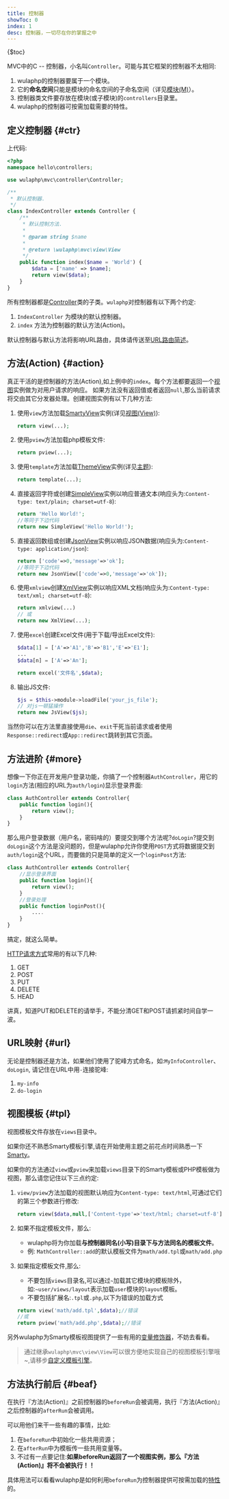 ```yaml
---
title: 控制器
showToc: 0
index: 1
desc: 控制器，一切尽在你的掌握之中
---
```


{$toc}

MVC中的C -- 控制器，小名叫`Controller`。可能与其它框架的控制器不太相同:

1. wulaphp的控制器要属于一个模块。
2. 它的**命名空间**只能是模块的命名空间的子命名空间（详见[模块(M)](../module/index.md#ns)）。
3. 控制器类文件要存放在模块(或子模块)的`controllers`目录里。
4. wulaphp的控制器可按需加载需要的特性。

## 定义控制器 {#ctr}

上代码:

```php
<?php
namespace hello\controllers;

use wulaphp\mvc\controller\Controller;

/**
 * 默认控制器.
 */
class IndexController extends Controller {
    /**
     * 默认控制方法.
     *
     * @param string $name
     *
     * @return \wulaphp\mvc\view\View
     */
    public function index($name = 'World') {
        $data = ['name' => $name];
        return view($data);
    }
}
```

所有控制器都是[Controller](https://github.com/ninggf/wulaphp/blob/master/wulaphp/mvc/controller/Controller.php)类的子类。`wulaphp`对控制器有以下两个约定:

1. `IndexController` 为模块的默认控制器。
2. `index` 方法为控制器的默认方法(Action)。

默认控制器与默认方法将影响URL路由，具体请传送至[URL路由简述](../start.md#url)。

## 方法(Action) {#action}

真正干活的是控制器的方法(Action),如上例中的`index`。每个方法都要返回一个[视图](view.md)实例做为对用户请求的响应。
如果方法没有返回值或者返回`null`,那么当前请求将交由其它分发器处理。创建视图实例有以下几种方法:

1. 使用`view`方法加载[SmartyView](https://github.com/ninggf/wulaphp/blob/master/wulaphp/mvc/view/SmartyView.php)实例(详见[视图(View)](#视图)):

    ```php
    return view(...);
    ```

2. 使用`pview`方法加载php模板文件:

    ```php
    return pview(...);
    ```

3. 使用`template`方法加载[ThemeView](https://github.com/ninggf/wulaphp/blob/master/wulaphp/mvc/view/ThemeView.php)实例(详见[主题](../theme.md)):

    ```php
    return template(...);
    ```

4. 直接返回字符或创建[SimpleView](https://github.com/ninggf/wulaphp/blob/master/wulaphp/mvc/view/SimpleView.php)实例以响应普通文本(响应头为:`Content-type: text/plain; charset=utf-8`):

    ```php
    return 'Hello World!';
    //等同于下边代码
    return new SimpleView('Hello World!');
    ```

5. 直接返回数组或创建[JsonView](https://github.com/ninggf/wulaphp/blob/master/wulaphp/mvc/view/JsonView.php)实例以响应JSON数据(响应头为:`Content-type: application/json`):

    ```php
    return ['code'=>0,'message'=>'ok'];
    //等同于下边代码
    return new JsonView(['code'=>0,'message'=>'ok']);
    ```

6. 使用`xmlview`创建[XmlView](https://github.com/ninggf/wulaphp/blob/master/wulaphp/mvc/view/XmlView.php)实例以响应XML文档(响应头为:`Content-type: text/xml; charset=utf-8`):

    ```php
    return xmlview(...)
    // 或
    return new XmlView(...);
    ```

7. 使用`excel`创建Excel文件(用于下载/导出Excel文件):

    ```php
    $data[1] = ['A'=>'A1','B'=>'B1','E'=>'E1'];
    ...
    $data[n] = ['A'=>'An'];

    return excel('文件名',$data);
    ```

8. 输出JS文件:

    ```php
    $js = $this->module->loadFile('your_js_file');
    // 对js一顿猛操作
    return new JsView($js);
    ```

当然你可以在方法里直接使用`die`、`exit`干死当前请求或者使用`Response::redirect`或`App::redirect`跳转到其它页面。

## 方法进阶 {#more}

想像一下你正在开发用户登录功能，你搞了一个控制器`AuthController`，用它的`login`方法(相应的URL为`auth/login`)显示登录界面:

```php
class AuthController extends Controller{
    public function login(){
        return view();
    }
}
```

那么用户登录数据（用户名，密码啥的）要提交到哪个方法呢?`doLogin`?提交到`doLogin`这个方法是没问题的，但是wulaphp允许你使用`POST`方式将数据提交到`auth/login`这个URL，而要做的只是简单的定义一个`loginPost`方法:

```php
class AuthController extends Controller{
    //显示登录界面
    public function login(){
        return view();
    }
    //登录处理
    public function loginPost(){
        ....
    }
}
```

搞定，就这么简单。

[HTTP请求方式](https://www.w3schools.com/tags/ref_httpmethods.asp)常用的有以下几种:

1. GET
2. POST
3. PUT
4. DELETE
5. HEAD

讲真，知道PUT和DELETE的请举手，不能分清GET和POST请抓紧时间自学一波。

## URL映射 {#url}

无论是控制器还是方法，如果他们使用了驼峰方式命名，如:`MyInfoController`、`doLogin`, 请记住在URL中用`-`连接驼峰:

1. `my-info`
2. `do-login`

## 视图模板 {#tpl}

视图模板文件存放在`views`目录中。

<p class="tip">
如果你还不熟悉Smarty模板引擎,请在开始使用主题之前花点时间熟悉一下<a href="https://www.smarty.net/docs/zh_CN/" target="_blank">Smarty</a>。
</p>

如果你的方法通过`view`或`pview`来加载`views`目录下的Smarty模板或PHP模板做为视图，那么请您记住以下三点约定:

1. `view/pview`方法加载的视图默认响应为`Content-type: text/html`,可通过它们的第三个参数进行修改:

    ```php
    return view($data,null,['Content-type'=>'text/html; charset=utf-8']);
    ```

2. 如果不指定模板文件，那么:
    * wulaphp将为你加载**与控制器同名(小写)目录下与方法同名的模板文件**。
    * 例: `MathController::add`的默认模板文件为`math/add.tpl`或`math/add.php`
3. 如果指定模板文件,那么:
    * 不要包括`views`目录名,可以通过`~`加载其它模块的模板除外，如:`~user/views/layout`表示加载`user`模块的`layout`模板。
    * 不要包括扩展名:`.tpl`或`.php`,以下为错误的加载方式
  
    ```php
    return view('math/add.tpl',$data);//错误
    //或
    return pview('math/add.php',$data);//错误
    ```

另外wulaphp为Smarty模板视图提供了一些有用的[变量修饰器](../theme.md#modifiers)，不妨去看看。

> 通过继承`wulaphp\mvc\view\View`可以很方便地实现自己的视图模板引擎哦~,请移步[自定义模板引擎](view.md#custom)。

## 方法执行前后 {#beaf}

在执行『方法(Action)』之前控制器的`beforeRun`会被调用，执行『方法(Action)』之后控制器的`afterRun`会被调用。

可以用他们来干一些有趣的事情，比如:

1. 在`beforeRun`中初始化一些共用资源；
2. 在`afterRun`中为模板传一些共用变量等。
3. 不过有一点要记住:**如果beforeRun返回了一个视图实例，那么『方法(Action)』将不会被执行！！**

具体用法可以看看wulaphp是如何利用`beforeRun`为控制器提供可按需加载的[特性](supports.md)的。
